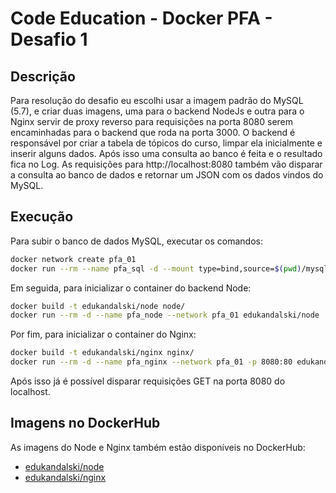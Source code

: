 # Code Education - Docker PFA - Desafio 1

## Descrição
Para resolução do desafio eu escolhi usar a imagem padrão do MySQL (5.7), e criar duas imagens, uma para o backend NodeJs e outra para o Nginx servir de proxy reverso para requisições na porta 8080 serem encaminhadas para o backend que roda na porta 3000.
O backend é responsável por criar a tabela de tópicos do curso, limpar ela inicialmente e inserir alguns dados. Após isso uma consulta ao banco é feita e o resultado fica no Log.
As requisições para http://localhost:8080 também vão disparar a consulta ao banco de dados e retornar um JSON com os dados vindos do MySQL.

## Execução
Para subir o banco de dados MySQL, executar os comandos:
```sh
docker network create pfa_01
docker run --rm --name pfa_sql -d --mount type=bind,source=$(pwd)/mysql,target=/var/lib/mysql -e MYSQL_DATABASE=pfa -e MYSQL_ROOT_PASSWORD=rootpfa --network pfa_01 mysql:5.7
```
Em seguida, para inicializar o container do backend Node:
```sh
docker build -t edukandalski/node node/
docker run --rm -d --name pfa_node --network pfa_01 edukandalski/node
```
Por fim, para inicializar o container do Nginx:
```sh
docker build -t edukandalski/nginx nginx/
docker run --rm -d --name pfa_nginx --network pfa_01 -p 8080:80 edukandalski/nginx
```
Após isso já é possível disparar requisições GET na porta 8080 do localhost.

## Imagens no DockerHub
As imagens do Node e Nginx também estão disponíveis no DockerHub:
- [edukandalski/node](https://hub.docker.com/repository/docker/edukandalski/node)
- [edukandalski/nginx](https://hub.docker.com/repository/docker/edukandalski/nginx)